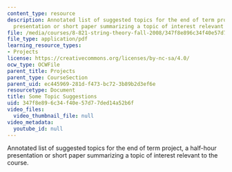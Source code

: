 ```yaml
---
content_type: resource
description: Annotated list of suggested topics for the end of term project, a half-hour
  presentation or short paper summarizing a topic of interest relevant to the course.
file: /media/courses/8-821-string-theory-fall-2008/347f8e896c34f40e57d77ded14a52b6f_endtrm_fin.pdf
file_type: application/pdf
learning_resource_types:
- Projects
license: https://creativecommons.org/licenses/by-nc-sa/4.0/
ocw_type: OCWFile
parent_title: Projects
parent_type: CourseSection
parent_uid: ec445969-281d-f473-bc72-3b89b2d3ef6e
resourcetype: Document
title: Some Topic Suggestions
uid: 347f8e89-6c34-f40e-57d7-7ded14a52b6f
video_files:
  video_thumbnail_file: null
video_metadata:
  youtube_id: null
---
```

Annotated list of suggested topics for the end of term project, a half-hour presentation or short paper summarizing a topic of interest relevant to the course.